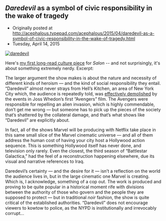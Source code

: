## <em>Daredevil</em> as a symbol of civic responsibility in the wake of tragedy

 * Originally posted at http://acephalous.typepad.com/acephalous/2015/04/daredevil-as-a-symbol-of-civic-responsibility-in-the-wake-of-tragedy.html
 * Tuesday, April 14, 2015



[![daredevil](http://www.lawyersgunsmoneyblog.com/wp-content/uploads/2015/04/daredevil.jpg)](http://www.lawyersgunsmoneyblog.com/wp-content/uploads/2015/04/daredevil.jpg)

Here's [my first long-read culture piece](http://www.salon.com/2015/04/14/marvels\_gritty\_daredevil\_fighting\_corruption\_in\_an\_urban\_war\_zone\_with\_an\_unlikely\_power\_hope/) for _Salon_ -- and not surprisingly, it's about something extremely nerdy. Excerpt:

The larger argument the show makes is about the nature and necessity of different kinds of heroism — and the kind of social responsibility they entail. “Daredevil” almost never strays from Hell’s Kitchen, an area of New York City which, the audience is repeatedly told, was [effectively demolished](http://static.comicvine.com/uploads/original/11113/111136666/3552836-avengers-explosion.jpg) by the events in Joss Whedon’s first “Avengers” film. The Avengers were responsible for repelling an alien invasion, which is highly commendable, don’t get me wrong — but someone has to pick up the pieces of the society that’s shattered by the collateral damage, and that’s what shows like “Daredevil” are explicitly about.

In fact, all of the shows Marvel will be producing with Netflix take place in this same small slice of the Marvel cinematic universe — and all of them address the human cost of having your city host a Hollywood action sequence. This is something Hollywood itself has never done, and television only rarely. Even the closest, the third season of “Battlestar Galactica,” had the feel of a reconstruction happening elsewhere, due its visual and narrative references to Iraq.

Daredevil’s certainty — and the desire for it — isn’t a reflection on the world the audience lives in, but in the large cinematic one Marvel is creating. Which is, I acknowledge, something of a cop out. The work is produced and proving to be quite popular in a historical moment rife with divisions between the authority of those who govern and the people they are supposed to protect — but in traditional _noir_ fashion, the show is quite critical of the established authorities. “Daredevil” does not encourage viewers to kowtow to police, as the NYPD is institutionally and irrevocably corrupt...
		
